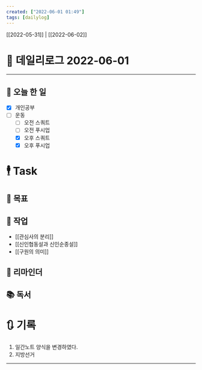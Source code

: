 ```yaml
---
created: ["2022-06-01 01:49"]
tags: [dailylog]
---
```


[[2022-05-31]] | [[2022-06-02]]


# 📅 데일리로그  2022-06-01
 
---
## 🔷 오늘 한 일
- [x] 개인공부
- [ ] 운동
	- [ ] 오전 스쿼트
	- [ ] 오전 푸시업
	- [x] 오후 스쿼트
	- [x] 오후 푸시업

# 🕴 Task
## 🎯 목표

## 🚀 작업
- [[관심사의 분리]]
- [[신인협동설과 신인순종설]]
- [[구원의 의미]]

## 📕 리마인더

## 📚 독서


# 🔃 기록
1. 일간노트 양식을 변경하였다.
2. 지방선거
---

